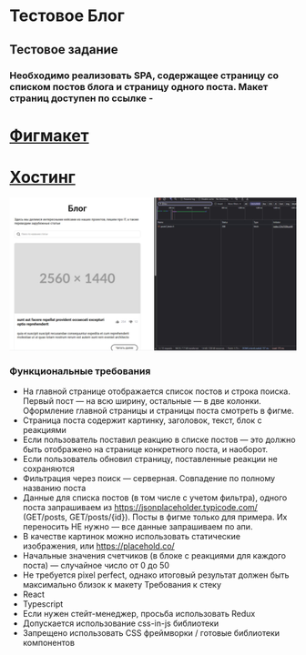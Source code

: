 # Тестовое Блог

## Тестовое задание

### Необходимо реализовать SPA, содержащее страницу со списком постов блога и страницу одного поста. Макет страниц доступен по ссылке -

# [Фигмакет](https://www.figma.com/file/wD3dyENc6WwTWKB11IGOmO)

# [Хостинг](https://test-typescript-blog.vercel.app)

![Превью](public/readmeImg.jpg)

### Функциональные требования

- На главной странице отображается список постов и строка поиска. Первый пост —
  на всю ширину, остальные — в две колонки. Оформление главной страницы и
  страницы поста смотреть в фигме.
- Страница поста содержит картинку, заголовок, текст, блок с реакциями
- Если пользователь поставил реакцию в списке постов — это должно быть
  отображено на странице конкретного поста, и наоборот.
- Если пользователь обновил страницу, поставленные реакции не сохраняются
- Фильтрация через поиск — серверная. Совпадение по полному названию поста
- Данные для списка постов (в том числе с учетом фильтра), одного поста
  запрашиваем из https://jsonplaceholder.typicode.com/ (GET/posts, GET/posts/{id}).
  Посты в фигме только для примера. Их переносить НЕ нужно — все данные
  запрашиваем по апи.
- В качестве картинок можно использовать статические изображения, или
  https://placehold.co/
- Начальные значения счетчиков (в блоке с реакциями для каждого поста) —
  случайное число от 0 до 50
- Не требуется pixel perfect, однако итоговый результат должен быть максимально
  близок к макету
  Требования к стеку
- React
- Typescript
- Если нужен стейт-менеджер, просьба использовать Redux
- Допускается использование css-in-js библиотеки
- Запрещено использовать CSS фреймворки / готовые библиотеки компонентов
